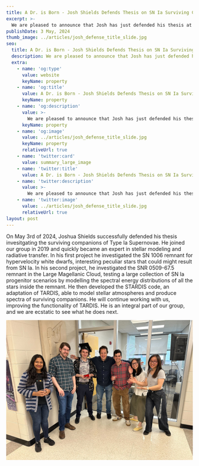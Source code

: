 ```yaml
---
title: A Dr. is Born - Josh Shields Defends Thesis on SN Ia Surviving Companions
excerpt: >-
  We are pleased to announce that Josh has just defended his thesis at Michigan State University investigating the progenitors of Type Ia Supernovae through the study of their surviving companions.
publishDate: 3 May, 2024
thumb_image: ../articles/josh_defense_title_slide.jpg
seo:
  title: A Dr. is Born - Josh Shields Defends Thesis on SN Ia Surviving Companions
  description: We are pleased to announce that Josh has just defended his thesis at Michigan State University investigating the progenitors of Type Ia Supernovae through the study of their surviving companions.
  extra:
    - name: 'og:type'
      value: website
      keyName: property
    - name: 'og:title'
      value: A Dr. is Born - Josh Shields Defends Thesis on SN Ia Surviving Companions
      keyName: property
    - name: 'og:description'
      value: >-
        We are pleased to announce that Josh has just defended his thesis at Michigan State University investigating the progenitors of Type Ia Supernovae through the study of their surviving companions.
      keyName: property
    - name: 'og:image'
      value: ../articles/josh_defense_title_slide.jpg
      keyName: property
      relativeUrl: true
    - name: 'twitter:card'
      value: summary_large_image
    - name: 'twitter:title'
      value: A Dr. is Born - Josh Shields Defends Thesis on SN Ia Surviving Companions
    - name: 'twitter:description'
      value: >-
        We are pleased to announce that Josh has just defended his thesis at Michigan State University investigating the progenitors of Type Ia Supernovae through the study of their surviving companions.
    - name: 'twitter:image'
      value: ../articles/josh_defense_title_slide.jpg
      relativeUrl: true
layout: post
---
```


On May 3rd of 2024, Joshua Shields successfully defended his thesis invesitgating the surviving companions of Type Ia Supernovae. He joined our group in 2019 and quickly became an expert in stellar modeling and radiative transfer. In his first project he investigated the SN 1006 remnant for hypervelocity white dwarfs, interesting peculiar stars that could might result from SN Ia. In his second project, he investigated the SNR 0509-67.5 remnant in the Large Magellanic Cloud, testing a large collection of SN Ia progenitor scenarios by modelling the spectral energy distributions of all the stars inside the remnant. He then developed the STARDIS code, an adaptation of TARDIS, able to model stellar atmospheres and produce spectra of surviving companions. He will continue working with us, improving the functionality of TARDIS. He is an integral part of our group, and we are ecstatic to see what he does next.

<img src='\../articles/josh_defense_group_photo.jpg' alt='Image'>


